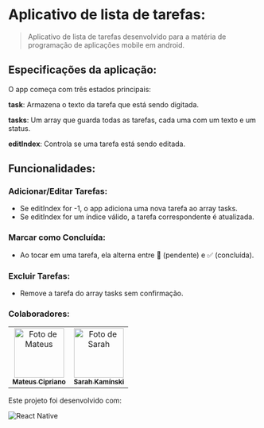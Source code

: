 # Aplicativo de lista de tarefas:
>Aplicativo de lista de tarefas desenvolvido para a matéria de programação de aplicações mobile em android.

## Especificações da aplicação:
O app começa com três estados principais:

**task**: Armazena o texto da tarefa que está sendo digitada.

**tasks**: Um array que guarda todas as tarefas, cada uma com um texto e um status.

**editIndex**: Controla se uma tarefa está sendo editada.

## Funcionalidades:
### Adicionar/Editar Tarefas:
- Se editIndex for -1, o app adiciona uma nova tarefa ao array tasks.
- Se editIndex for um índice válido, a tarefa correspondente é atualizada.

### Marcar como Concluída:
- Ao tocar em uma tarefa, ela alterna entre 🔲 (pendente) e ✅ (concluída).

### Excluir Tarefas:
- Remove a tarefa do array tasks sem confirmação.

### Colaboradores:
  <table>
    <tr>
      <td align="center">
      <a href="#" title="Foto de Mateus">
        <img src="https://avatars.githubusercontent.com/u/100164090?v=4" width="100px;" alt="Foto de Mateus"/><br>
        <sub>
          <b>Mateus Cipriano</b>
        </sub>
      </a>
      </td>
      <td align="center">
      <a href="#" title="Foto de Sarah">
        <img src="https://avatars.githubusercontent.com/u/185303323?v=4" width="100px;" alt="Foto de Sarah"/><br>
        <sub>
          <b>Sarah Kamínski</b>
        </sub>
      </a>
      </td>
    </tr>
  </table>
  

Este projeto foi desenvolvido com:

![React Native](https://img.shields.io/badge/React_Native-20232A?style=plasctic&logo=react&logoColor=61DAFB)
